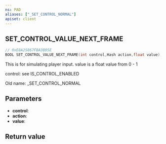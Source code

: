 ```yaml
---
ns: PAD
aliases: ["_SET_CONTROL_NORMAL"]
apiset: client
---
```

## SET_CONTROL_VALUE_NEXT_FRAME

```c
// 0xE8A25867FBA3B05E
BOOL SET_CONTROL_VALUE_NEXT_FRAME(int control,Hash action,float value);
```

This is for simulating player input.
value is a float value from 0 - 1

control: see IS_CONTROL_ENABLED

Old name: _SET_CONTROL_NORMAL

## Parameters
* **control**:
* **action**:
* **value**:

## Return value
